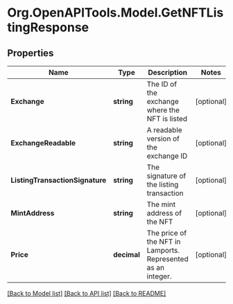 
# Org.OpenAPITools.Model.GetNFTListingResponse

## Properties

Name | Type | Description | Notes
------------ | ------------- | ------------- | -------------
**Exchange** | **string** | The ID of the exchange where the NFT is listed  | [optional] 
**ExchangeReadable** | **string** | A readable version of the exchange ID  | [optional] 
**ListingTransactionSignature** | **string** | The signature of the listing transaction  | [optional] 
**MintAddress** | **string** | The mint address of the NFT  | [optional] 
**Price** | **decimal** | The price of the NFT in Lamports. Represented as an integer. | [optional] 

[[Back to Model list]](../README.md#documentation-for-models)
[[Back to API list]](../README.md#documentation-for-api-endpoints)
[[Back to README]](../README.md)

